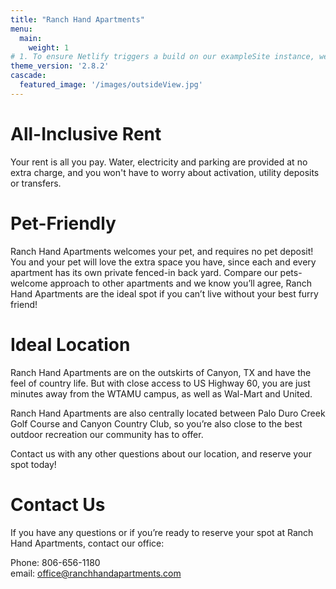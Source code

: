 ```yaml
---
title: "Ranch Hand Apartments"
menu:
  main:
    weight: 1
# 1. To ensure Netlify triggers a build on our exampleSite instance, we need to change a file in the exampleSite directory.
theme_version: '2.8.2'
cascade:
  featured_image: '/images/outsideView.jpg'
---
```

# All-Inclusive Rent
Your rent is all you pay. Water, electricity and parking are provided at no extra charge, and you won't have to worry about activation, utility deposits or transfers. 

# Pet-Friendly
Ranch Hand Apartments welcomes your pet, and requires no pet deposit! You and your pet will love the extra space you have, since each and every apartment has its own private fenced-in back yard. Compare our pets-welcome approach to other apartments and we know you’ll agree, Ranch Hand Apartments are the ideal spot if you can’t live without your best furry friend!

# Ideal Location
Ranch Hand Apartments are on the outskirts of Canyon, TX and have the feel of country life. But with close access to US Highway 60, you are just minutes away from the WTAMU campus, as well as Wal-Mart and United.

Ranch Hand Apartments are also centrally located between Palo Duro Creek Golf Course and Canyon Country Club, so you’re also close to the best outdoor recreation our community has to offer.

Contact us with any other questions about our location, and reserve your spot today!

# Contact Us
If you have any questions or if you’re ready to reserve your spot at Ranch Hand Apartments, contact our office:

Phone: 806-656-1180\
email: [office@ranchhandapartments.com](mailto:office@ranchhandapartments.com) 
